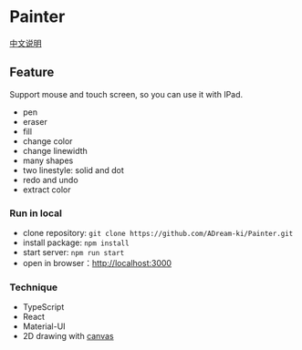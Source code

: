 # Painter

[中文说明](./README_CN.md)

## Feature

Support mouse and touch screen, so you can use it with IPad.

- pen
- eraser
- fill
- change color
- change linewidth
- many shapes
- two linestyle: solid and dot
- redo and undo
- extract color

### Run in local

- clone repository: `git clone https://github.com/ADream-ki/Painter.git`
- install package: `npm install`
- start server: `npm run start`
- open in browser：[http://localhost:3000](http://localhost:3000)

### Technique

- TypeScript
- React
- Material-UI
- 2D drawing with [canvas](https://developer.mozilla.org/en-US/docs/Web/API/Canvas_API)
